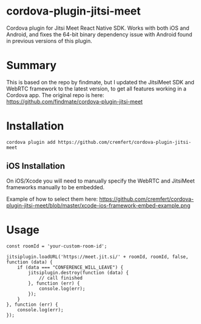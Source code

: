 # cordova-plugin-jitsi-meet
Cordova plugin for Jitsi Meet React Native SDK. Works with both iOS and Android, and fixes the 64-bit binary dependency issue with Android found in previous versions of this plugin.

# Summary 
This is based on the repo by findmate, but I updated the JitsiMeet SDK and WebRTC framework to the latest version, to get all features working in a Cordova app.
The original repo is here: https://github.com/findmate/cordova-plugin-jitsi-meet

# Installation
`cordova plugin add https://github.com/cremfert/cordova-plugin-jitsi-meet`

## iOS Installation
On iOS/Xcode you will need to manually specify the WebRTC and JitsiMeet frameworks manually to be embedded.

Example of how to select them here: https://github.com/cremfert/cordova-plugin-jitsi-meet/blob/master/xcode-ios-framework-embed-example.png


# Usage
```
const roomId = 'your-custom-room-id';

jitsiplugin.loadURL('https://meet.jit.si/' + roomId, roomId, false, function (data) {
    if (data === "CONFERENCE_WILL_LEAVE") {
        jitsiplugin.destroy(function (data) {
            // call finished
        }, function (err) {
            console.log(err);
        });
    }
}, function (err) {
    console.log(err);
});
```

